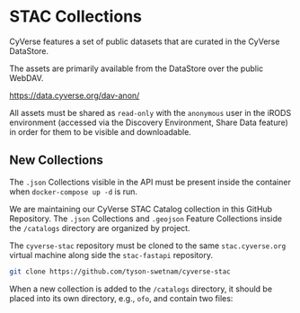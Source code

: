 # STAC Collections

CyVerse features a set of public datasets that are curated in the CyVerse DataStore.

The assets are primarily available from the DataStore over the public WebDAV.

https://data.cyverse.org/dav-anon/

All assets must be shared as `read-only` with the `anonymous` user in the iRODS environment (accessed via the Discovery Environment, Share Data feature) in order for them to be visible and downloadable.


## New Collections

The `.json` Collections visible in the API must be present inside the container when `docker-compose up -d` is run. 

We are maintaining our CyVerse STAC Catalog collection in this GitHub Repository. The `.json` Collections and `.geojson` Feature Collections inside the `/catalogs` directory are organized by project.

The `cyverse-stac` repository must be cloned to the same `stac.cyverse.org` virtual machine along side the `stac-fastapi` repository. 

```bash
git clone https://github.com/tyson-swetnam/cyverse-stac
```

When a new collection is added to the `/catalogs` directory, it should be placed into its own directory, e.g., `ofo`, and contain two files:


